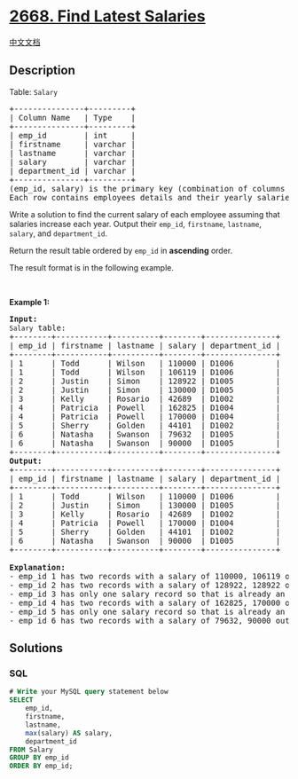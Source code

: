 # [2668. Find Latest Salaries](https://leetcode.com/problems/find-latest-salaries)

[中文文档](/solution/2600-2699/2668.Find%20Latest%20Salaries/README.md)

## Description

<p>Table: <code><font face="monospace">Salary</font></code></p>

<pre>
+---------------+---------+ 
| Column Name   | Type    | 
+---------------+---------+ 
| emp_id        | int     | 
| firstname     | varchar |
| lastname      | varchar |
| salary        | varchar |
| department_id | varchar |
+---------------+---------+
(emp_id, salary) is the primary key (combination of columns with unique values) for this table.
Each row contains employees details and their yearly salaries, however, some of the records are old and contain outdated salary information. 
</pre>

<p>Write a solution to find the current salary of each employee assuming that salaries increase each year. Output their <code>emp_id</code>, <code>firstname</code>, <code>lastname</code>, <code>salary</code>, and <code>department_id</code>.</p>

<p>Return the result table ordered&nbsp;by <code>emp_id</code> in <strong>ascending</strong> order<em>.</em></p>

<p>The result format is in the following example.</p>

<p>&nbsp;</p>
<p><strong class="example">Example 1:</strong></p>

<pre>
<strong>Input:
</strong><code>Salary</code> table:
+--------+-----------+----------+--------+---------------+
| emp_id | firstname | lastname | salary | department_id |
+--------+-----------+----------+--------+---------------+ 
| 1      | Todd      | Wilson   | 110000 | D1006         |
| 1      | Todd      | Wilson   | 106119 | D1006         | 
| 2      | Justin    | Simon    | 128922 | D1005         | 
| 2      | Justin    | Simon    | 130000 | D1005         | 
| 3      | Kelly     | Rosario  | 42689  | D1002         | 
| 4      | Patricia  | Powell   | 162825 | D1004         |
| 4      | Patricia  | Powell   | 170000 | D1004         |
| 5      | Sherry    | Golden   | 44101  | D1002         | 
| 6      | Natasha   | Swanson  | 79632  | D1005         | 
| 6      | Natasha   | Swanson  | 90000  | D1005         |
+--------+-----------+----------+--------+---------------+
<strong>Output:
</strong>+--------+-----------+----------+--------+---------------+
| emp_id | firstname | lastname | salary | department_id |
+--------+-----------+----------+--------+---------------+ 
| 1      | Todd      | Wilson   | 110000 | D1006         |
| 2      | Justin    | Simon    | 130000 | D1005         | 
| 3      | Kelly     | Rosario  | 42689  | D1002         | 
| 4      | Patricia  | Powell   | 170000 | D1004         |
| 5      | Sherry    | Golden   | 44101  | D1002         | 
| 6      | Natasha   | Swanson  | 90000  | D1005         |
+--------+-----------+----------+--------+---------------+<strong>
</strong>
<strong>Explanation:</strong>
- emp_id 1 has two records with a salary of&nbsp;110000, 106119 out of these 110000 is an updated salary (Assuming salary is increasing each year)
- emp_id 2 has two records with a salary of&nbsp;128922, 128922&nbsp;out of these 130000 is an updated salary.
- emp_id 3 has only one salary record so that is already an updated salary.
- emp_id 4&nbsp;has two records with a salary of&nbsp;162825, 170000&nbsp;out of these 170000 is an updated salary.
- emp_id 5&nbsp;has only one salary record so that is already an updated salary.
- emp_id 6&nbsp;has two records with a salary of 79632, 90000 out&nbsp;of these 90000 is an updated salary.
</pre>

## Solutions

<!-- tabs:start -->

### **SQL**

```sql
# Write your MySQL query statement below
SELECT
    emp_id,
    firstname,
    lastname,
    max(salary) AS salary,
    department_id
FROM Salary
GROUP BY emp_id
ORDER BY emp_id;
```

<!-- tabs:end -->
